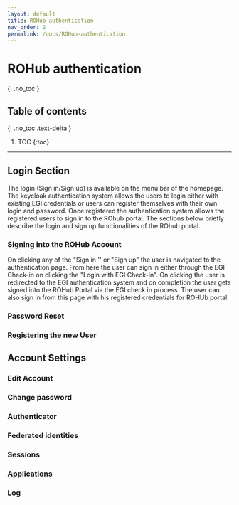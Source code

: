 ```yaml
---
layout: default
title: ROHub authentication
nav_order: 2
permalink: /docs/ROHub-authentication
---
```


# ROHub authentication
{: .no_toc }

## Table of contents
{: .no_toc .text-delta }

1. TOC
{:toc}
------------

## Login Section
The login (Sign in/Sign up) is available on the menu bar of the homepage. The keycloak authentication system allows the users to login either with existing EGI credentials or users can register themselves with their own login and password. Once registered the authentication system allows the registered users to sign in to the ROhub portal. The sections below briefly describe the login and sign up functionalities of the ROhub portal.

### Signing into the ROHub Account
On clicking any of the "Sign in '' or "Sign up" the user is navigated to the authentication page. From here the user can sign in either through the EGI Check-in on clicking the "Login with EGI Check-in". On clicking the user is redirected to the EGI authentication system and on completion the user gets signed into the ROHub Portal via the EGI check in process. The user can also sign in from this page with his registered credentials for ROHUb portal.

### Password Reset

### Registering the new User


## Account Settings

### Edit Account

### Change password

### Authenticator

### Federated identities

### Sessions

### Applications

### Log
